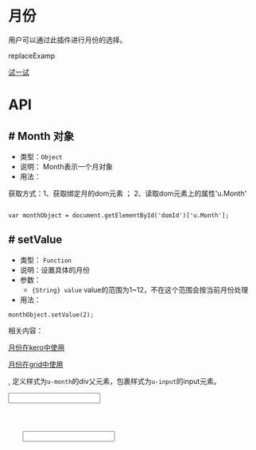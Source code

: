 # 月份

用户可以通过此插件进行月份的选择。

replaceExamp


[试一试](http://design.yyuap.com/dist/pages/webIDE/index.html#/demos/ui/month)


# API

## \# Month 对象

* 类型：`Object`
* 说明： Month表示一个月对象
* 用法：

获取方式：1、获取绑定月的dom元素 ； 2、读取dom元素上的属性'u.Month'

```

var monthObject = document.getElementById('domId')['u.Month'];

```


## \# setValue 
* 类型： `Function`
* 说明：设置具体的月份
* 参数：
	* `{String} value` value的范围为1~12，不在这个范围会按当前月份处理
* 用法：

```
monthObject.setValue(2);

```


相关内容：

[月份在kero中使用](http://design.yyuap.com/dist/pages/kero/ex_month.html)    

[月份在grid中使用](http://design.yyuap.com/dist/pages/webIDE/index.html#/demos/grids/edit)







,
定义样式为`u-month`的div父元素，包裹样式为`u-input`的input元素。
<div class="example-content">
<div class='u-month'>
    <input class="u-input" type="text">
</div>
</div>



<div class="examples-code"><pre><code>

<div class='u-month'>
    <input class="u-input" type="text">
</div>
</code></pre>
</div>



